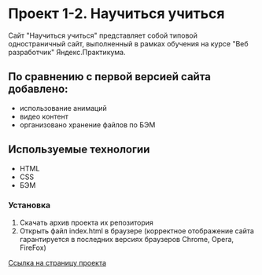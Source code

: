# Проект 1-2. Научиться учиться

Сайт "Научиться учиться" представляет собой типовой одностраничный сайт, выполненный в рамках обучения на курсе "Веб разработчик" Яндекс.Практикума.

## По сравнению с первой версией сайта добавлено:
  - использование анимаций
  - видео контент
  - организовано хранение файлов по БЭМ

## Используемые технологии
* HTML
* CSS
* БЭМ

### Установка

1. Скачать архив проекта их репозитория
2. Открыть файл index.html в браузере (корректное отображение сайта гарантируется в последних версиях браузеров Chrome, Opera, FireFox)

[Ссылка на страницу проекта](https://dmitry-lab.github.io/how-to-learn)
